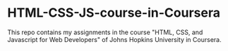 # HTML-CSS-JS-course-in-Coursera
This repo contains my assignments in the course "HTML, CSS, and Javascript for Web Developers" of Johns Hopkins University in Coursera.
